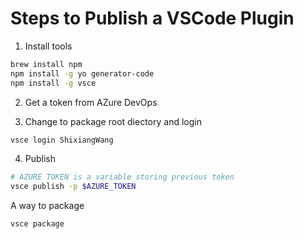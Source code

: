 # Steps to Publish a VSCode Plugin

1. Install tools

```sh
brew install npm
npm install -g yo generator-code
npm install -g vsce
```

2. Get a token from AZure DevOps

3. Change to package root diectory and login

```sh
vsce login ShixiangWang
```

4. Publish

```sh
# AZURE TOKEN is a variable storing previous token
vsce publish -p $AZURE_TOKEN
```

A way to package

```sh
vsce package
```